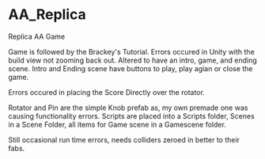 # AA_Replica
 Replica AA Game
 
 Game is followed by the Brackey's Tutorial.
 Errors occured in Unity with the build view not zooming back out. 
 Altered to have an intro, game, and ending scene. 
 Intro and Ending scene have buttons to play, play agian or close the game. 
 
 Errors occured in placing the Score Directly over the rotator. 
 
 Rotator and Pin are the simple Knob prefab as, my own premade one was causing functionality errors. 
 Scripts are placed into a Scripts folder, Scenes in a Scene Folder, all items for Game scene in a Gamescene folder. 
 
 Still occasional run time errors, needs colliders zeroed in better to their fabs. 
